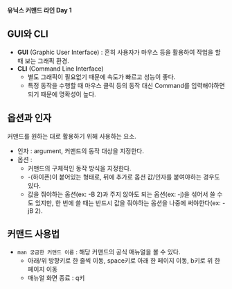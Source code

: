 <b>유닉스 커맨드 라인 Day 1</b>
## GUI와 CLI
- <b>GUI</b> (Graphic User Interface) : 흔히 사용자가 마우스 등을 활용하여 작업을 할 때 보는 그래픽 환경.
- <b>CLI</b> (Command Line Interface)
    - 별도 그래픽이 필요없기 때문에 속도가 빠르고 성능이 좋다.
    - 특정 동작을 수행할 때 마우스 클릭 등의 동작 대신 Command를 입력해야하면 되기 때문에 명확성이 높다.

## 옵션과 인자
커맨드를 원하는 대로 활용하기 위해 사용하는 요소.
- 인자 : argument, 커맨드의 동작 대상을 지정한다.
- 옵션 : 
    - 커맨드의 구체적인 동작 방식을 지정한다.
    - -(하이픈)이 붙어있는 형태로, 뒤에 추가로 옵션 값/인자를 붙여야하는 경우도 있다.
    - 값을 줘야하는 옵션(ex: -B 2)과 주지 않아도 되는 옵션(ex: -j)을 섞어서 쓸 수도 있지만, 한 번에 쓸 때는 반드시 값을 줘야하는 옵션을 나중에 써야한다(ex: -jB 2).

## 커맨드 사용법
- `man 궁금한 커맨드 이름` : 해당 커맨드의 공식 매뉴얼을 볼 수 있다.
    - 아래/위 방향키로 한 줄씩 이동, space키로 아래 한 페이지 이동, b키로 위 한 페이지 이동
    - 매뉴얼 화면 종료 : q키

